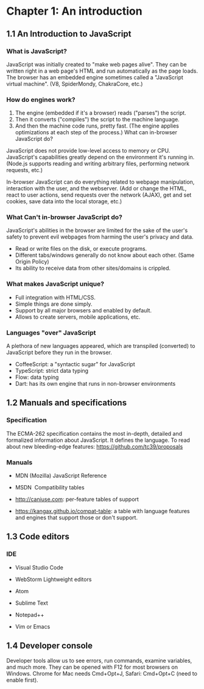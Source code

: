 # Chapter 1: An introduction

## 1.1 An Introduction to JavaScript

### What is JavaScript?

JavaScript was initially created to "make web pages alive". They can be written right in a web page's HTML and run automatically as the page loads. The browser has an embedded engine sometimes called a "JavaScript virtual machine". (V8, SpiderMondy, ChakraCore, etc.)

### How do engines work?
1. The engine (embedded if it's a browser) reads ("parses") the script.
2. Then it converts ("compiles") the script to the machine language.
3. And then the machine code runs, pretty fast. (The engine applies optimizations at each step of the process.)
What can in-browser JavaScript do?

JavaScript does not provide low-level access to memory or CPU.
JavaScript's capabilities greatly depend on the environment it's running in. (Node.js supports reading and writing arbitrary files, performing network requests, etc.)

In-browser JavaScript can do everything related to webpage manipulation, interaction with the user, and the webserver. (Add or change the HTML, react to user actions, send requests over the network (AJAX), get and set cookies, save data into the local storage, etc.)

### What Can't in-browser JavaScript do?

JavaScript's abilities in the browser are limited for the sake of the user's safety to prevent evil webpages from harming the user's privacy and data.

- Read or write files on the disk, or execute programs.
- Different tabs/windows generally do not know about each other. (Same Origin Policy)
- Its ability to receive data from other sites/domains is crippled.

### What makes JavaScript unique?

- Full integration with HTML/CSS.
- Simple things are done simply.
- Support by all major browsers and enabled by default.
- Allows to create servers, mobile applications, etc.

### Languages "over" JavaScript

A plethora of new languages appeared, which are transpiled (converted) to JavaScript before they run in the browser.

- CoffeeScript: a "syntactic sugar" for JavaScript
- TypeScript: strict data typing
- Flow: data typing
- Dart: has its own engine that runs in non-browser environments

## 1.2 Manuals and specifications

### Specification

The ECMA-262 specification contains the most in-depth, detailed and formalized information about JavaScript. It defines the language.
To read about new bleeding-edge features: https://github.com/tc39/proposals

### Manuals

- MDN (Mozilla) JavaScript Reference
- MSDN 
Compatibility tables

- http://caniuse.com: per-feature tables of support
- https://kangax.github.io/compat-table: a table with language features and engines that support those or don't support.

## 1.3 Code editors

### IDE

- Visual Studio Code
- WebStorm
Lightweight editors

- Atom
- Sublime Text
- Notepad++
- Vim or Emacs

## 1.4 Developer console

Developer tools allow us to see errors, run commands, examine variables, and much more.
They can be opened with F12 for most browsers on Windows. Chrome for Mac needs Cmd+Opt+J, Safari: Cmd+Opt+C (need to enable first).
